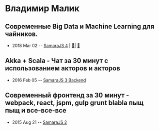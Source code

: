 # Владимир Малик

## Современные Big Data и Machine Learning для чайников.
- 2018 Mar 02 -- [SamaraJS 4](https://youtu.be/DKc2lhbXzZg)  | [:notebook:](https://vk.com/doc3150028_460615454?hash=ae2cc2c06905583121&dl=b90cabf4b35409b412,https://vk.com/doc3150028_460615427?hash=942bc1f31c99063fb3&dl=edfbdcc459995103f0)| [:notebook:](https://vk.com/doc3150028_460615454?hash=ae2cc2c06905583121&dl=b90cabf4b35409b412,https://vk.com/doc3150028_460615427?hash=942bc1f31c99063fb3&dl=edfbdcc459995103f0)  
## Akka + Scala - Чат за 30 минут с использованием акторов и акторов
- 2016 Feb 05 -- [SamaraJS 3 Backend](https://www.youtube.com/watch?v=I356xccMQq0)    
## Современный фронтенд за 30 минут - webpack, react, jspm, gulp grunt blabla пыщ пыщ и все-все-все
- 2015 Aug 21 -- [SamaraJS 2](https://www.youtube.com/watch?v=F6-6SjPJRZs)    
